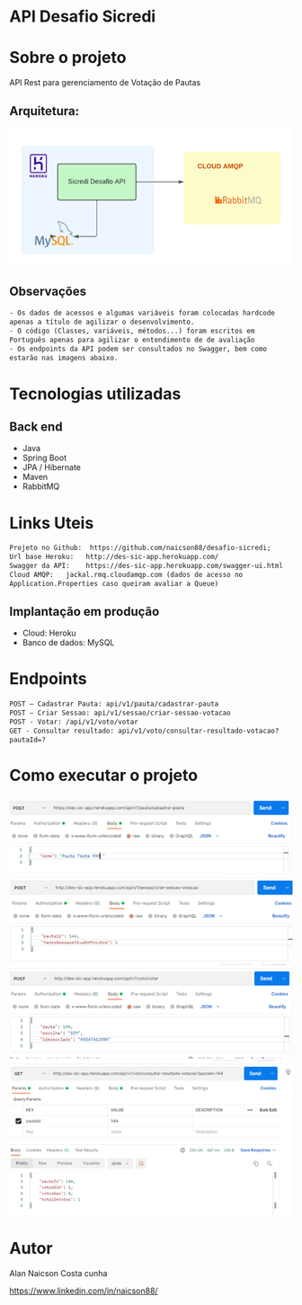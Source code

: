 # API Desafio Sicredi


# Sobre o projeto

API Rest para gerenciamento de Votação de Pautas 


## Arquitetura:  
![Arc 1](https://github.com/naicson88/desafio-sicredi/blob/master/assets/arc.png) 

## Observações
    - Os dados de acessos e algumas variáveis foram colocadas hardcode apenas a título de agilizar o desenvolvimento.
    - O código (Classes, variáveis, métodos...) foram escritos em Português apenas para agilizar o entendimento de de avaliação
    - Os endpoints da API podem ser consultados no Swagger, bem como estarão nas imagens abaixo.

# Tecnologias utilizadas
## Back end
- Java
- Spring Boot
- JPA / Hibernate
- Maven
- RabbitMQ

# Links Uteis
    Projeto no Github:  https://github.com/naicson88/desafio-sicredi;
    Url base Heroku:   http://des-sic-app.herokuapp.com/
    Swagger da API:    https://des-sic-app.herokuapp.com/swagger-ui.html
    Cloud AMQP:   jackal.rmq.cloudamqp.com (dados de acesso no Application.Properties caso queiram avaliar a Queue)

## Implantação em produção
- Cloud: Heroku
- Banco de dados: MySQL

# Endpoints

    POST – Cadastrar Pauta: api/v1/pauta/cadastrar-pauta
    POST – Criar Sessao: api/v1/sessao/criar-sessao-votacao
    POST - Votar: /api/v1/voto/votar
    GET - Consultar resultado: api/v1/voto/consultar-resultado-votacao?pautaId=?


# Como executar o projeto
![uso 1](https://github.com/naicson88/desafio-sicredi/blob/master/assets/ex1.png)
![uso 2](https://github.com/naicson88/desafio-sicredi/blob/master/assets/ex2.png)
![uso 3](https://github.com/naicson88/desafio-sicredi/blob/master/assets/ex3.png)
![uso 4](https://github.com/naicson88/desafio-sicredi/blob/master/assets/ex4.png)


# Autor

Alan Naicson Costa cunha

https://www.linkedin.com/in/naicson88/

